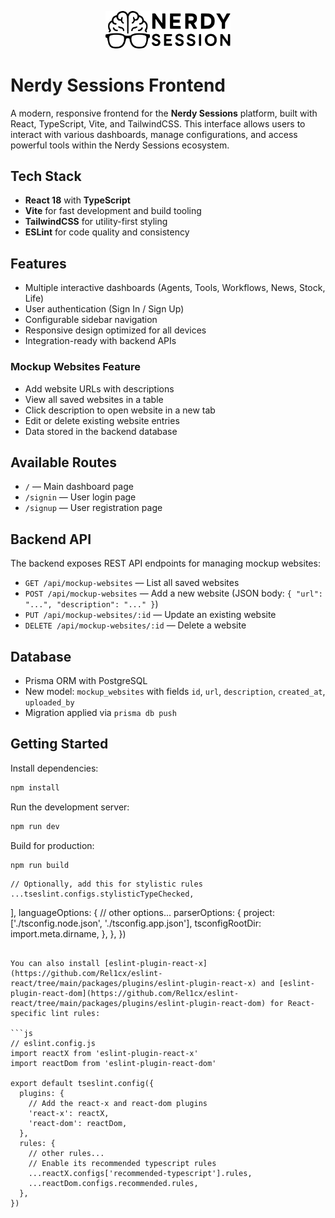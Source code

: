 <p align="center">
  <img src="src/assets/nerdy_sessions.svg" alt="Nerdy Sessions Logo" width="200"/>
</p>

# Nerdy Sessions Frontend

A modern, responsive frontend for the **Nerdy Sessions** platform, built with React, TypeScript, Vite, and TailwindCSS. This interface allows users to interact with various dashboards, manage configurations, and access powerful tools within the Nerdy Sessions ecosystem.

## Tech Stack

- **React 18** with **TypeScript**
- **Vite** for fast development and build tooling
- **TailwindCSS** for utility-first styling
- **ESLint** for code quality and consistency

## Features

- Multiple interactive dashboards (Agents, Tools, Workflows, News, Stock, Life)
- User authentication (Sign In / Sign Up)
- Configurable sidebar navigation
- Responsive design optimized for all devices
- Integration-ready with backend APIs

### Mockup Websites Feature

- Add website URLs with descriptions
- View all saved websites in a table
- Click description to open website in a new tab
- Edit or delete existing website entries
- Data stored in the backend database

## Available Routes

- `/` — Main dashboard page
- `/signin` — User login page
- `/signup` — User registration page

## Backend API

The backend exposes REST API endpoints for managing mockup websites:

- `GET /api/mockup-websites` — List all saved websites
- `POST /api/mockup-websites` — Add a new website (JSON body: `{ "url": "...", "description": "..." }`)
- `PUT /api/mockup-websites/:id` — Update an existing website
- `DELETE /api/mockup-websites/:id` — Delete a website

## Database

- Prisma ORM with PostgreSQL
- New model: `mockup_websites` with fields `id`, `url`, `description`, `created_at`, `uploaded_by`
- Migration applied via `prisma db push`

## Getting Started

Install dependencies:

```bash
npm install
```

Run the development server:

```bash
npm run dev
```

Build for production:

```bash
npm run build
```

    // Optionally, add this for stylistic rules
    ...tseslint.configs.stylisticTypeChecked,
  ],
  languageOptions: {
    // other options...
    parserOptions: {
      project: ['./tsconfig.node.json', './tsconfig.app.json'],
      tsconfigRootDir: import.meta.dirname,
    },
  },
})
```

You can also install [eslint-plugin-react-x](https://github.com/Rel1cx/eslint-react/tree/main/packages/plugins/eslint-plugin-react-x) and [eslint-plugin-react-dom](https://github.com/Rel1cx/eslint-react/tree/main/packages/plugins/eslint-plugin-react-dom) for React-specific lint rules:

```js
// eslint.config.js
import reactX from 'eslint-plugin-react-x'
import reactDom from 'eslint-plugin-react-dom'

export default tseslint.config({
  plugins: {
    // Add the react-x and react-dom plugins
    'react-x': reactX,
    'react-dom': reactDom,
  },
  rules: {
    // other rules...
    // Enable its recommended typescript rules
    ...reactX.configs['recommended-typescript'].rules,
    ...reactDom.configs.recommended.rules,
  },
})
